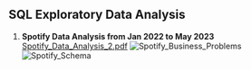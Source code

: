 ## SQL Exploratory Data Analysis
1. **Spotify Data Analysis from Jan 2022 to May 2023**
   [Spotify_Data_Analysis_2.pdf](https://github.com/Abhishekkumar1507/sql_projects/files/13114028/Spotify_Data_Analysis_2.pdf)
   ![Spotify_Business_Problems](https://github.com/Abhishekkumar1507/sql_projects/assets/76273548/041fa278-c455-4e5a-9d41-6a8848d1a7b5)
   ![Spotify_Schema](https://github.com/Abhishekkumar1507/sql_projects/assets/76273548/9407356c-35be-45f4-a23a-e6da8ab458e0)
   

